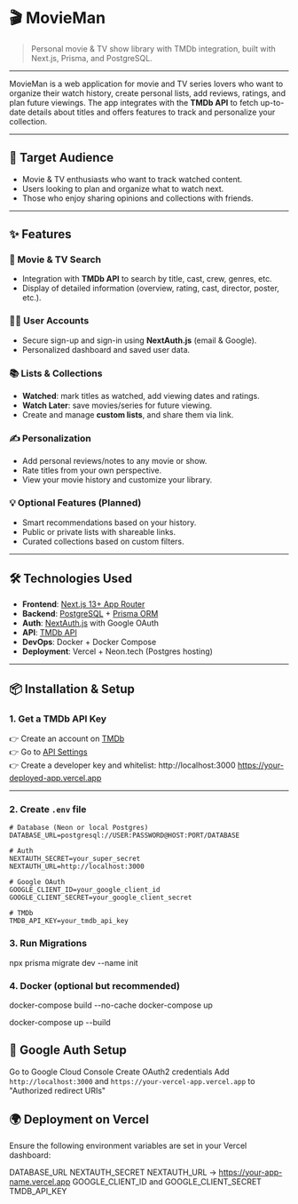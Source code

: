 # 🎬 MovieMan

> Personal movie & TV show library with TMDb integration, built with Next.js, Prisma, and PostgreSQL.

---

MovieMan is a web application for movie and TV series lovers who want to organize their watch history, create personal lists, add reviews, ratings, and plan future viewings. The app integrates with the **TMDb API** to fetch up-to-date details about titles and offers features to track and personalize your collection.

---

## 👤 Target Audience

- Movie & TV enthusiasts who want to track watched content.
- Users looking to plan and organize what to watch next.
- Those who enjoy sharing opinions and collections with friends.

---

## ✨ Features

### 🔎 Movie & TV Search
- Integration with **TMDb API** to search by title, cast, crew, genres, etc.
- Display of detailed information (overview, rating, cast, director, poster, etc.).

### 🧑‍💼 User Accounts
- Secure sign-up and sign-in using **NextAuth.js** (email & Google).
- Personalized dashboard and saved user data.

### 📚 Lists & Collections
- **Watched**: mark titles as watched, add viewing dates and ratings.
- **Watch Later**: save movies/series for future viewing.
- Create and manage **custom lists**, and share them via link.

### ✍️ Personalization
- Add personal reviews/notes to any movie or show.
- Rate titles from your own perspective.
- View your movie history and customize your library.

### 💡 Optional Features (Planned)
- Smart recommendations based on your history.
- Public or private lists with shareable links.
- Curated collections based on custom filters.

---

## 🛠 Technologies Used

- **Frontend**: [Next.js 13+ App Router](https://nextjs.org/)
- **Backend**: [PostgreSQL](https://www.postgresql.org/) + [Prisma ORM](https://www.prisma.io/)
- **Auth**: [NextAuth.js](https://next-auth.js.org/) with Google OAuth
- **API**: [TMDb API](https://www.themoviedb.org/documentation/api)
- **DevOps**: Docker + Docker Compose
- **Deployment**: Vercel + Neon.tech (Postgres hosting)

---

## 📦 Installation & Setup

### 1. Get a TMDb API Key

👉 Create an account on [TMDb](https://www.themoviedb.org/)  
👉 Go to [API Settings](https://www.themoviedb.org/settings/api)  
👉 Create a developer key and whitelist:
http://localhost:3000
https://your-deployed-app.vercel.app

---

### 2. Create `.env` file

```env
# Database (Neon or local Postgres)
DATABASE_URL=postgresql://USER:PASSWORD@HOST:PORT/DATABASE

# Auth
NEXTAUTH_SECRET=your_super_secret
NEXTAUTH_URL=http://localhost:3000

# Google OAuth
GOOGLE_CLIENT_ID=your_google_client_id
GOOGLE_CLIENT_SECRET=your_google_client_secret

# TMDb
TMDB_API_KEY=your_tmdb_api_key
```

### 3. Run Migrations
npx prisma migrate dev --name init

### 4. Docker (optional but recommended)
docker-compose build --no-cache
docker-compose up

docker-compose up --build

## 🔐 Google Auth Setup

Go to Google Cloud Console
Create OAuth2 credentials
Add `http://localhost:3000` and `https://your-vercel-app.vercel.app` to "Authorized redirect URIs"

## 🌍 Deployment on Vercel

Ensure the following environment variables are set in your Vercel dashboard:

DATABASE_URL
NEXTAUTH_SECRET
NEXTAUTH_URL → https://your-app-name.vercel.app
GOOGLE_CLIENT_ID and GOOGLE_CLIENT_SECRET
TMDB_API_KEY